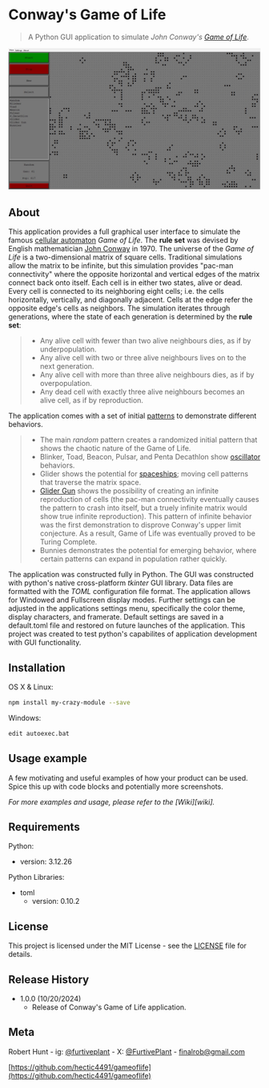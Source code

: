 # Conway's Game of Life
> A Python GUI application to simulate _John Conway's_ [_Game of Life_](https://en.wikipedia.org/wiki/Conway%27s_Game_of_Life).



![](gameoflife_example-1.jpg)


## About

  This application provides a full graphical user interface to simulate the famous [cellular automaton](https://en.wikipedia.org/wiki/Cellular_automaton) _Game of Life_. The **rule set** was devised by English mathematician [John Conway](https://en.wikipedia.org/wiki/John_Horton_Conway) in 1970. The universe of the _Game of Life_ is a two-dimensional matrix of square cells. Traditional simulations allow the matrix to be infinite, but this simulation provides "pac-man connectivity" where the opposite horizontal and vertical edges of the matrix connect back onto itself. Each cell is in either two states, alive or dead. Every cell is connected to its neighboring eight cells; i.e. the cells horizontally, vertically, and diagonally adjacent. Cells at the edge refer the opposite edge's cells as neighbors. The simulation iterates through generations, where the state of each generation is determined by the **rule set**:
  
> * Any alive cell with fewer than two alive neighbours dies, as if by underpopulation.
> * Any alive cell with two or three alive neighbours lives on to the next generation.
> * Any alive cell with more than three alive neighbours dies, as if by overpopulation.
> * Any dead cell with exactly three alive neighbours becomes an alive cell, as if by reproduction.


  The application comes with a set of initial [patterns](https://en.wikipedia.org/wiki/Conway%27s_Game_of_Life#Examples_of_patterns) to demonstrate different behaviors. 

  
> * The main _random_ pattern creates a randomized initial pattern that shows the chaotic nature of the Game of Life.
> * Blinker, Toad, Beacon, Pulsar, and Penta Decathlon show [oscillator](https://en.wikipedia.org/wiki/Oscillator_(cellular_automaton)) behaviors.
> * Glider shows the potential for [spaceships](https://en.wikipedia.org/wiki/Spaceship_(cellular_automaton)); moving cell patterns that traverse the matrix space.
> * [Glider Gun](https://en.wikipedia.org/wiki/Gun_(cellular_automaton)) shows the possibility of creating an infinite reproduction of cells (the pac-man connectivity eventually causes the pattern to crash into itself, but a truely infinite matrix would show true infinite reproduction). This pattern of infinite behavior was the first demonstration to disprove Conway's upper limit conjecture. As a result, Game of Life was eventually proved to be Turing Complete.
> * Bunnies demonstrates the potential for emerging behavior, where certain patterns can expand in population rather quickly.

The application was constructed fully in Python. The GUI was constructed with python's native cross-platform _tkinter_ GUI library. Data files are formatted with the _TOML_ configuration file format. The application allows for Windowed and Fullscreen display modes. Further settings can be adjusted in the applications settings menu, specifically the color theme, display characters, and framerate. Default settings are saved in a default.toml file and restored on future launches of the application. This project was created to test python's capabilites of application development with GUI functionality.


## Installation

OS X & Linux:

```sh
npm install my-crazy-module --save
```

Windows:

```sh
edit autoexec.bat
```

## Usage example

A few motivating and useful examples of how your product can be used. Spice this up with code blocks and potentially more screenshots.

_For more examples and usage, please refer to the [Wiki][wiki]._

## Requirements
Python:
   * version: 3.12.26
    
Python Libraries:
* toml
   * version: 0.10.2

## License
This project is licensed under the MIT License - see the [LICENSE](https://opensource.org/license/mit) file for details.

## Release History

* 1.0.0 (10/20/2024)
   * Release of Conway's Game of Life application.

## Meta

Robert Hunt - ig: [@furtiveplant](https://www.instagram.com/furtiveplant/) - X: [@FurtivePlant](https://x.com/FurtivePlant) - finalrob@gmail.com

[https://github.com/hectic4491/gameoflife](https://github.com/hectic4491/gameoflife)
